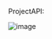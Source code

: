ProjectAPI:

![image](https://github.com/user-attachments/assets/02faca5d-0cc5-454f-8334-91ed88e2e474)
